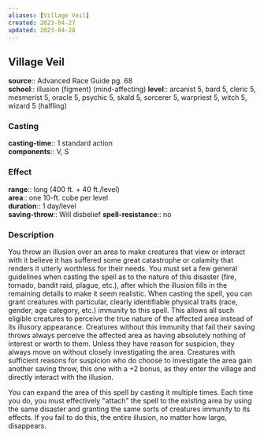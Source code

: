 ```yaml
---
aliases: [Village Veil]
created: 2023-04-27
updated: 2023-04-28
---
```


## Village Veil

**source**:: Advanced Race Guide pg. 68  
**school**:: illusion (figment) (mind-affecting)
**level**:: arcanist 5, bard 5, cleric 5, mesmerist 5, oracle 5, psychic 5, skald 5, sorcerer 5, warpriest 5, witch 5, wizard 5 (halfling)

### Casting

**casting-time**:: 1 standard action  
**components**:: V, S

### Effect

**range**:: long (400 ft. + 40 ft./level)  
**area**:: one 10-ft. cube per level  
**duration**:: 1 day/level  
**saving-throw**:: Will disbelief
**spell-resistance**:: no

### Description

You throw an illusion over an area to make creatures that view or interact with it believe it has suffered some great catastrophe or calamity that renders it utterly worthless for their needs. You must set a few general guidelines when casting the spell as to the nature of this disaster (fire, tornado, bandit raid, plague, etc.), after which the illusion fills in the remaining details to make it seem realistic. When casting the spell, you can grant creatures with particular, clearly identifiable physical traits (race, gender, age category, etc.) immunity to this spell. This allows all such eligible creatures to perceive the true nature of the affected area instead of its illusory appearance. Creatures without this immunity that fail their saving throws always perceive the affected area as having absolutely nothing of interest or worth to them. Unless they have reason for suspicion, they always move on without closely investigating the area. Creatures with sufficient reasons for suspicion who do choose to investigate the area gain another saving throw, this one with a +2 bonus, as they enter the village and directly interact with the illusion.  
  
You can expand the area of this spell by casting it multiple times. Each time you do, you must effectively "attach" the spell to the existing area by using the same disaster and granting the same sorts of creatures immunity to its effects. If you fail to do this, the entire illusion, no matter how large, disappears.
